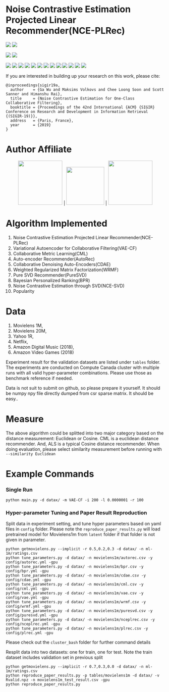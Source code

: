 Noise Contrastive Estimation Projected Linear Recommender(NCE-PLRec)
====================================================================
![](https://img.shields.io/badge/linux-ubuntu-red.svg)
![](https://img.shields.io/badge/Mac-OS-red.svg)

![](https://img.shields.io/badge/cuda-8.0-green.svg)
![](https://img.shields.io/badge/python-2.7-green.svg)

![](https://img.shields.io/badge/cython-0.28.5-blue.svg)
![](https://img.shields.io/badge/cupy-4.0.0-blue.svg)
![](https://img.shields.io/badge/scipy-1.0.0-blue.svg)
![](https://img.shields.io/badge/numpy-1.14.1-blue.svg)
![](https://img.shields.io/badge/sklearn-0.19.0-blue.svg)
![](https://img.shields.io/badge/pandas-0.20.3-blue.svg)
![](https://img.shields.io/badge/tqdm-4.11.2-blue.svg)
![](https://img.shields.io/badge/argparse-1.1-blue.svg)
![](https://img.shields.io/badge/tensorflow-1.4.0-blue.svg)
![](https://img.shields.io/badge/pytorch-1.0.0-blue.svg)
![](https://img.shields.io/badge/matplotlib-3.0.0-blue.svg)
![](https://img.shields.io/badge/fbpca-1.0-blue.svg)
![](https://img.shields.io/badge/pyyaml-4.1-blue.svg)


If you are interested in building up your research on this work, please cite:
```
@inproceedings{sigir19a,
  author    = {Ga Wu and Maksims Volkovs and Chee Loong Soon and Scott Sanner and Himanshu Rai},
  title     = {Noise Contrastive Estimation for One-Class Collaborative Filtering},
  booktitle = {Proceedings of the 42nd International {ACM} {SIGIR} Conference on Research and Development in Information Retrieval {(SIGIR-19)}},
  address   = {Paris, France},
  year      = {2019}
}
```

# Author Affiliate
<p align="center">
<a href="https://www.utoronto.ca//"><img src="https://github.com/wuga214/NCE_Projected_LRec/blob/master/logos/U-of-T-logo.svg" width="140"></a> | 
<a href="https://layer6.ai/"><img src="https://github.com/wuga214/NCE_Projected_LRec/blob/master/logos/logo.svg" width="120"></a> | 
<a href="https://vectorinstitute.ai/"><img src="https://github.com/wuga214/NCE_Projected_LRec/blob/master/logos/vectorlogo.svg" width="140"></a>
</p>



# Algorithm Implemented
1. Noise Contrastive Estimation Projected Linear Recommender(NCE-PLRec)
2. Variational Autoencoder for Collaborative Filtering(VAE-CF)
3. Collaborative Metric Learning(CML)
4. Auto-encoder Recommender(AutoRec)
5. Collaborative Denoising Auto-Encoders(CDAE)
6. Weighted Regularized Matrix Factorization(WRMF)
7. Pure SVD Recommender(PureSVD)
8. Bayesian Personalized Ranking(BPR)
9. Noise Contrastive Estimation through SVD(NCE-SVD)
10. Popularity


# Data
1. Movielens 1M,
2. Movielens 20M,
3. Yahoo 1R,
4. Netflix,
5. Amazon Digital Music (2018),
6. Amazon Video Games (2018)

Experiment result for the validation datasets are listed under `tables` folder. The experiments are conducted on Compute Canada cluster with multiple runs with all valid hyper-parameter combinations. Please use those as benchmark reference if needed.

Data is not suit to submit on github, so please prepare it yourself. It should be numpy npy file directly
dumped from csr sparse matrix. It should be easy..

# Measure
The above algorithm could be splitted into two major category based on the distance
measurement: Euclidean or Cosine. CML is a euclidean distance recommender. And, ALS
is a typical Cosine distance recommender. When doing evaluation, please select
similarity measurement before running with `--similarity Euclidean`

# Example Commands

### Single Run
```
python main.py -d datax/ -m VAE-CF -i 200 -l 0.0000001 -r 100
```

### Hyper-parameter Tuning and Paper Result Reproduction

Split data in experiment setting, and tune hyper parameters based on yaml files in `config` folder. 
Please note the `reproduce_paper_results.py` will load pretrained model for Movielens1m from `latent` folder if that folder is not given in parameter.
```
python getmovielens.py --implicit -r 0.5,0.2,0.3 -d datax/ -n ml-1m/ratings.csv
python tune_parameters.py -d datax/ -n movielens1m/autorec.csv -y config/autorec.yml -gpu
python tune_parameters.py -d datax/ -n movielens1m/bpr.csv -y config/bpr.yml -gpu
python tune_parameters.py -d datax/ -n movielens1m/cdae.csv -y config/cdae.yml -gpu
python tune_parameters.py -d datax/ -n movielens1m/cml.csv -y config/cml.yml -gpu
python tune_parameters.py -d datax/ -n movielens1m/vae.csv -y config/vae.yml -gpu
python tune_parameters.py -d datax/ -n movielens1m/wrmf.csv -y config/wrmf.yml -gpu
python tune_parameters.py -d datax/ -n movielens1m/puresvd.csv -y config/puresvd.yml -gpu
python tune_parameters.py -d datax/ -n movielens1m/nceplrec.csv -y config/nceplrec.yml -gpu
python tune_parameters.py -d datax/ -n movielens1m/plrec.csv -y config/plrec.yml -gpu
```

Please check out the `cluster_bash` folder for further command details

Resplit data into two datasets: one for train, one for test. Note the train dataset includes validation set in previous split
```
python getmovielens.py --implicit -r 0.7,0.3,0.0 -d datax/ -n ml-1m/ratings.csv
python reproduce_paper_results.py -p tables/movielens1m -d datax/ -v Rvalid.npz -n movielens1m_test_result.csv -gpu
python reproduce_paper_results.py
```



